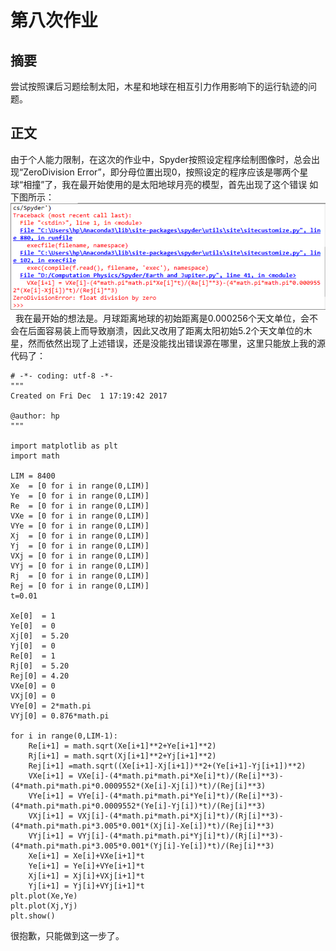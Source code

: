 # 第八次作业
## 摘要
尝试按照课后习题绘制太阳，木星和地球在相互引力作用影响下的运行轨迹的问题。
## 正文
由于个人能力限制，在这次的作业中，Spyder按照设定程序绘制图像时，总会出现“ZeroDivision Error”，即分母位置出现0，按照设定的程序应该是哪两个星球“相撞”了，我在最开始使用的是太阳地球月亮的模型，首先出现了这个错误
如下图所示：
![](https://github.com/KKllc/computationalphysics_N2015301020021/blob/master/error.png)  
我在最开始的想法是。月球距离地球的初始距离是0.000256个天文单位，会不会在后面容易装上而导致崩溃，因此又改用了距离太阳初始5.2个天文单位的木星，然而依然出现了上述错误，还是没能找出错误源在哪里，这里只能放上我的源代码了：  
```
# -*- coding: utf-8 -*-
"""
Created on Fri Dec  1 17:19:42 2017

@author: hp
"""

import matplotlib as plt
import math

LIM = 8400
Xe  = [0 for i in range(0,LIM)]
Ye  = [0 for i in range(0,LIM)]
Re  = [0 for i in range(0,LIM)]
VXe = [0 for i in range(0,LIM)]
VYe = [0 for i in range(0,LIM)]
Xj  = [0 for i in range(0,LIM)]
Yj  = [0 for i in range(0,LIM)]
VXj = [0 for i in range(0,LIM)]
VYj = [0 for i in range(0,LIM)]
Rj  = [0 for i in range(0,LIM)]
Rej = [0 for i in range(0,LIM)]
t=0.01

Xe[0]  = 1
Ye[0]  = 0
Xj[0]  = 5.20
Yj[0]  = 0
Re[0]  = 1
Rj[0]  = 5.20
Rej[0] = 4.20
VXe[0] = 0
VXj[0] = 0
VYe[0] = 2*math.pi
VYj[0] = 0.876*math.pi

for i in range(0,LIM-1):
    Re[i+1] = math.sqrt(Xe[i+1]**2+Ye[i+1]**2)
    Rj[i+1] = math.sqrt(Xj[i+1]**2+Yj[i+1]**2)
    Rej[i+1] =math.sqrt((Xe[i+1]-Xj[i+1])**2+(Ye[i+1]-Yj[i+1])**2)
    VXe[i+1] = VXe[i]-(4*math.pi*math.pi*Xe[i]*t)/(Re[i]**3)-(4*math.pi*math.pi*0.0009552*(Xe[i]-Xj[i])*t)/(Rej[i]**3)
    VYe[i+1] = VYe[i]-(4*math.pi*math.pi*Ye[i]*t)/(Re[i]**3)-(4*math.pi*math.pi*0.0009552*(Ye[i]-Yj[i])*t)/(Rej[i]**3)
    VXj[i+1] = VXj[i]-(4*math.pi*math.pi*Xj[i]*t)/(Rj[i]**3)-(4*math.pi*math.pi*3.005*0.001*(Xj[i]-Xe[i])*t)/(Rej[i]**3)
    VYj[i+1] = VYj[i]-(4*math.pi*math.pi*Yj[i]*t)/(Rj[i]**3)-(4*math.pi*math.pi*3.005*0.001*(Yj[i]-Ye[i])*t)/(Rej[i]**3)
    Xe[i+1] = Xe[i]+VXe[i+1]*t
    Ye[i+1] = Ye[i]+VYe[i+1]*t
    Xj[i+1] = Xj[i]+VXj[i+1]*t
    Yj[i+1] = Yj[i]+VYj[i+1]*t
plt.plot(Xe,Ye)
plt.plot(Xj,Yj)
plt.show()
```
很抱歉，只能做到这一步了。
